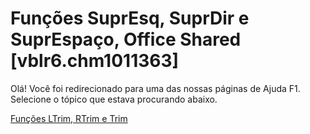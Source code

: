 
# Funções SuprEsq, SuprDir e SuprEspaço, Office Shared [vblr6.chm1011363]

Olá! Você foi redirecionado para uma das nossas páginas de Ajuda F1. Selecione o tópico que estava procurando abaixo.

[Funções LTrim, RTrim e Trim](http://msdn.microsoft.com/library/ffe13d6f-8e7a-3413-98a1-3263c771178b%28Office.15%29.aspx)
